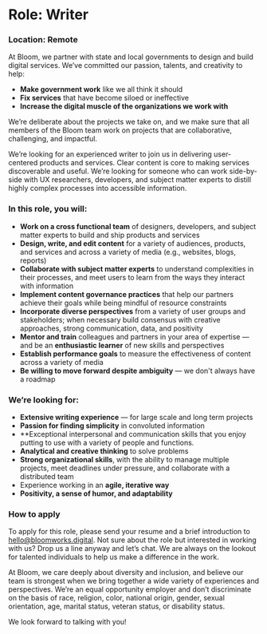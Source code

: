 # Role: Writer
### Location: Remote 

At Bloom, we partner with state and local governments to design and build digital services. We’ve committed our passion, talents, and creativity to help: 
- **Make government work** like we all think it should
- **Fix services** that have become siloed or ineffective
- **Increase the digital muscle of the organizations we work with** 

We’re deliberate about the projects we take on, and we make sure that  all members of the Bloom team work on projects that are collaborative, challenging, and impactful.   

We’re looking for an experienced writer to join us in delivering user-centered products and services. Clear content is core to making services discoverable and useful. We’re looking for someone who can work side-by-side with UX researchers, developers, and subject matter experts to distill highly complex processes into accessible information.

### In this role, you will: 
- **Work on a cross functional team** of designers, developers, and subject matter experts to build and ship products and services
- **Design, write, and edit content** for a variety of audiences, products, and services and across a variety of media (e.g., websites, blogs, reports)
- **Collaborate with subject matter experts** to understand complexities in their processes, and meet users to learn from the ways they interact with information
- **Implement content governance practices** that help our partners achieve their goals while being mindful of resource constraints
- **Incorporate diverse perspectives** from a variety of user groups and stakeholders; when necessary build consensus with creative approaches, strong communication, data, and positivity 
- **Mentor and train** colleagues and partners in your area of expertise — and be an **enthusiastic learner** of new skills and perspectives
- **Establish performance goals** to measure the effectiveness of content across a variety of media
- **Be willing to move forward despite ambiguity** — we don't always have a roadmap

### We’re looking for:
- **Extensive writing experience** — for large scale and long term projects
- **Passion for finding simplicity** in convoluted information
- **Exceptional interpersonal and communication skills that you enjoy putting to use with a variety of people and functions. 
- **Analytical and creative thinking** to solve problems
- **Strong organizational skills**, with the ability to manage multiple projects, meet deadlines under pressure, and collaborate with a distributed team
- Experience working in an **agile, iterative way**
- **Positivity, a sense of humor, and adaptability** 

### How to apply
To apply for this role, please send your resume and a brief introduction to hello@bloomworks.digital. Not sure about the role but interested in working with us?  Drop us a line anyway and let’s chat.  We are always on the lookout for talented individuals to help us make a difference in the work.

At Bloom, we care deeply about diversity and inclusion, and believe our team is strongest when we bring together a wide variety of experiences and perspectives. We’re an equal opportunity employer and don’t discriminate on the basis of race, religion, color, national origin, gender, sexual orientation, age, marital status, veteran status, or disability status.

We look forward to talking with you! 
